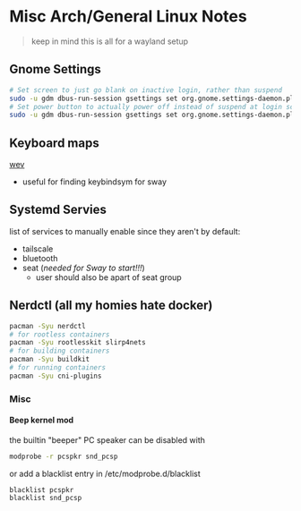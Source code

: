 # Misc Arch/General Linux Notes
>keep in mind this is all for a wayland setup

## Gnome Settings
```bash
# Set screen to just go blank on inactive login, rather than suspend
sudo -u gdm dbus-run-session gsettings set org.gnome.settings-daemon.plugins.power sleep-inactive-ac-type blank
# Set power button to actually power off instead of suspend at login screen
sudo -u gdm dbus-run-session gsettings set org.gnome.settings-daemon.plugins.power power-button-action interactive
```

## Keyboard maps
[wev](https://aur.archlinux.org/packages/wev)
- useful for finding keybindsym for sway

## Systemd Servies
list of services to manually enable since they aren't by default:
- tailscale
- bluetooth
- seat (*needed for Sway to start!!!*)
    - user should also be apart of seat group

## Nerdctl (all my homies hate docker)
```bash
pacman -Syu nerdctl 
# for rootless containers
pacman -Syu rootlesskit slirp4nets
# for building containers
pacman -Syu buildkit
# for running containers
pacman -Syu cni-plugins
```

### Misc

#### Beep kernel mod
the builtin "beeper" PC speaker can be disabled with
```bash
modprobe -r pcspkr snd_pcsp
```
or add a blacklist entry in /etc/modprobe.d/blacklist
```/etc/modprobe.d/blacklist
blacklist pcspkr
blacklist snd_pcsp
```
